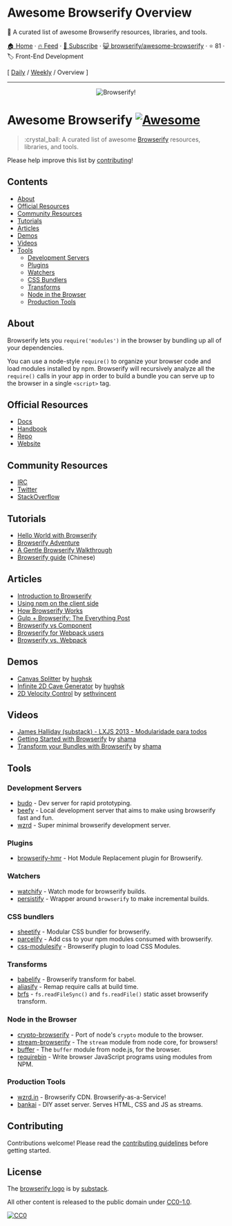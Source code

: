 # Awesome Browserify Overview

:crystal_ball: A curated list of awesome Browserify resources, libraries, and tools.

[🏠 Home](/README.md) · [🔥 Feed](https://test.trackawesomelist.com/browserify/awesome-browserify/feed.xml) · [📮 Subscribe](https://trackawesomelist.us17.list-manage.com/subscribe?u=d2f0117aa829c83a63ec63c2f&id=36a103854c) · [😺 browserify/awesome-browserify](https://github.com/browserify/awesome-browserify/blob/master/readme.md) · ⭐ 81 · 🏷️ Front-End Development

[ [Daily](/content/browserify/awesome-browserify/README.md) / [Weekly](/content/browserify/awesome-browserify/week/README.md) / Overview ]

---

<div align="center"><img src="https://github.com/browserify/awesome-browserify/raw/master/browserify.png" alt="Browserify!"></div>

# Awesome Browserify [![Awesome](https://cdn.rawgit.com/sindresorhus/awesome/d7305f38d29fed78fa85652e3a63e154dd8e8829/media/badge.svg)](https://github.com/sindresorhus/awesome)

> :crystal\_ball: A curated list of awesome [Browserify](https://github.com/substack/node-browserify) resources, libraries, and tools.

Please help improve this list by [contributing](https://github.com/browserify/awesome-browserify/blob/master/readme.md/contributing.md)!

## Contents

*   [About](#about)
*   [Official Resources](#official-resources)
*   [Community Resources](#community-resources)
*   [Tutorials](#tutorials)
*   [Articles](#articles)
*   [Demos](#demos)
*   [Videos](#videos)
*   [Tools](#tools)
    *   [Development Servers](#development-servers)
    *   [Plugins](#plugins)
    *   [Watchers](#watchers)
    *   [CSS Bundlers](#css-bundlers)
    *   [Transforms](#transforms)
    *   [Node in the Browser](#node-in-the-browser)
    *   [Production Tools](#production-tools)

## About

Browserify lets you `require('modules')` in the browser by bundling up all of your dependencies.

You can use a node-style `require()` to organize your browser code and load modules installed by npm. Browserify will recursively analyze all the `require()` calls in your app in order to build a bundle you can serve up to the browser in a single `<script>` tag.

## Official Resources

*   [Docs](https://github.com/substack/node-browserify#usage)
*   [Handbook](https://github.com/substack/browserify-handbook)
*   [Repo](https://github.com/substack/node-browserify)
*   [Website](http://browserify.org/)

## Community Resources

*   [IRC](http://webchat.freenode.net/?channels=browserify)
*   [Twitter](http://twitter.com/browserify)
*   [StackOverflow](http://stackoverflow.com/questions/tagged/browserify)

## Tutorials

*   [Hello World with Browserify](http://browserify.org/#middle-section)
*   [Browserify Adventure](https://github.com/workshopper/browserify-adventure)
*   [A Gentle Browserify Walkthrough](https://ponyfoo.com/articles/a-gentle-browserify-walkthrough)
*   [Browserify guide](http://zhaoda.net/2015/10/16/browserify-guide/) (Chinese)

## Articles

*   [Introduction to Browserify](https://writingjavascript.org/posts/introduction-to-browserify)
*   [Using npm on the client side](http://dontkry.com/posts/code/using-npm-on-the-client-side.html)
*   [How Browserify Works](http://benclinkinbeard.com/posts/how-browserify-works/)
*   [Gulp + Browserify: The Everything Post](https://www.viget.com/articles/gulp-browserify-starter-faq)
*   [Browserify vs Component](http://www.forbeslindesay.co.uk/post/44144487088/browserify-vs-component)
*   [Browserify for Webpack users](https://gist.github.com/substack/68f8d502be42d5cd4942)
*   [Browserify vs. Webpack](https://mattdesl.svbtle.com/browserify-vs-webpack)

## Demos

*   [Canvas Splitter](http://requirebin.com/?gist=maxogden/9576799) by [hughsk](http://github.com/hughsk)
*   [Infinite 2D Cave Generator](http://requirebin.com/?gist=maxogden/9557700) by [hughsk](http://github.com/hughsk)
*   [2D Velocity Control](http://requirebin.com/?gist=maxogden/9557776) by [sethvincent](http://github.com/sethvincent)

## Videos

*   [James Halliday (substack) - LXJS 2013 - Modularidade para todos](https://www.youtube.com/watch?v=DCQNm6yiZh0)
*   [Getting Started with Browserify](https://www.youtube.com/watch?v=CTAa8IcQh1U) by [shama](https://github.com/shama/)
*   [Transform your Bundles with Browserify](https://www.youtube.com/watch?v=Uk2bgp8OLT8) by [shama](https://github.com/shama/)

## Tools

### Development Servers

*   [budo](https://github.com/mattdesl/budo) - Dev server for rapid prototyping.
*   [beefy](https://github.com/chrisdickinson/beefy) - Local development server that aims to make using browserify fast and fun.
*   [wzrd](https://github.com/maxogden/wzrd) - Super minimal browserify development server.

### Plugins

*   [browserify-hmr](https://github.com/AgentME/browserify-hmr) - Hot Module Replacement plugin for Browserify.

### Watchers

*   [watchify](https://github.com/substack/watchify) - Watch mode for browserify builds.
*   [persistify](https://github.com/royriojas/persistify) - Wrapper around `browserify` to make incremental builds.

### CSS bundlers

*   [sheetify](https://github.com/stackcss/sheetify) - Modular CSS bundler for browserify.
*   [parcelify](https://github.com/rotundasoftware/parcelify) - Add css to your npm modules consumed with browserify.
*   [css-modulesify](https://github.com/css-modules/css-modulesify) - Browserify plugin to load CSS Modules.

### Transforms

*   [babelify](https://github.com/babel/babelify) - Browserify transform for babel.
*   [aliasify](https://github.com/benbria/aliasify) - Remap require calls at build time.
*   [brfs](https://github.com/substack/brfs) - `fs.readFileSync()` and `fs.readFile()` static asset browserify transform.

### Node in the Browser

*   [crypto-browserify](https://github.com/crypto-browserify/crypto-browserify) - Port of node's `crypto` module to the browser.
*   [stream-browserify](https://github.com/substack/stream-browserify) - The `stream` module from node core, for browsers!
*   [buffer](https://github.com/feross/buffer) - The `buffer` module from node.js, for the browser.
*   [requirebin](http://requirebin.com/) - Write browser JavaScript programs using modules from NPM.

### Production Tools

*   [wzrd.in](https://wzrd.in/) - Browserify CDN. Browserify-as-a-Service!
*   [bankai](https://github.com/yoshuawuyts/bankai) - DIY asset server. Serves HTML, CSS and JS as streams.

## Contributing

Contributions welcome! Please read the [contributing guidelines](https://github.com/browserify/awesome-browserify/blob/master/readme.md/contributing.md) before getting started.

## License

The [browserify logo](https://github.com/browserify/awesome-browserify/blob/master/readme.md/browserify.png) is by [substack](https://github.com/substack).

All other content is released to the public domain under [CC0-1.0](https://spdx.org/licenses/CC0-1.0.html).

[![CC0](http://mirrors.creativecommons.org/presskit/buttons/88x31/svg/cc-zero.svg)](https://creativecommons.org/publicdomain/zero/1.0/)

